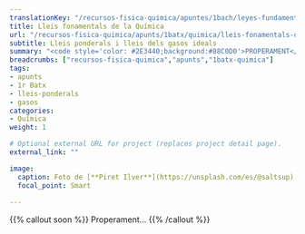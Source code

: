 ```yaml
---
translationKey: "/recursos-fisica-quimica/apuntes/1bach/leyes-fundamentales-quimica"
title: Lleis fonamentals de la Química
url: "/recursos-fisica-quimica/apunts/1batx/quimica/lleis-fonamentals-quimica"
subtitle: Lleis ponderals i lleis dels gasos ideals
summary: "<code style='color: #2E3440;background:#88C0D0'>PROPERAMENT</code> <br> Lleis ponderals i lleis dels gasos ideals."
breadcrumbs: ["recursos-fisica-quimica","apunts","1batx-quimica"]
tags:
- apunts
- 1r Batx
- lleis-ponderals
- gasos
categories:
- Química
weight: 1

# Optional external URL for project (replaces project detail page).
external_link: ""

image:
  caption: Foto de [**Piret Ilver**](https://unsplash.com/es/@saltsup) a [Unsplash](https://unsplash.com/es/)
  focal_point: Smart
  
---
```


{{% callout soon %}}
Properament...
{{% /callout %}}